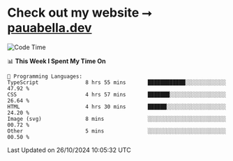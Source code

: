# Check out my website ⭢ [pauabella.dev](https://pauabella.dev)

<!--START_SECTION:waka-->
![Code Time](http://img.shields.io/badge/Code%20Time-3%2C832%20hrs%2033%20mins-blue)

📊 **This Week I Spent My Time On** 

```text
💬 Programming Languages: 
TypeScript               8 hrs 55 mins       ████████████░░░░░░░░░░░░░   47.92 % 
CSS                      4 hrs 57 mins       ███████░░░░░░░░░░░░░░░░░░   26.64 % 
HTML                     4 hrs 30 mins       ██████░░░░░░░░░░░░░░░░░░░   24.20 % 
Image (svg)              8 mins              ░░░░░░░░░░░░░░░░░░░░░░░░░   00.72 % 
Other                    5 mins              ░░░░░░░░░░░░░░░░░░░░░░░░░   00.50 % 
```


 Last Updated on 26/10/2024 10:05:32 UTC
<!--END_SECTION:waka-->
